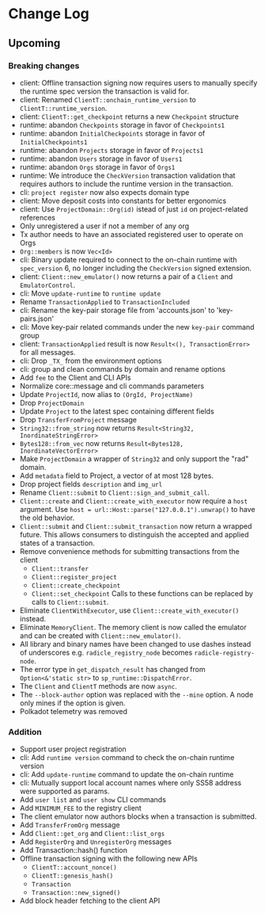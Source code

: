 Change Log
==========

Upcoming
--------

### Breaking changes

* client: Offline transaction signing now requires users to manually specify the
  runtime spec version the transaction is valid for.
* client: Renamed `ClientT::onchain_runtime_version` to
  `ClientT::runtime_version`.
* client: `ClientT::get_checkpoint` returns a new `Checkpoint` structure
* runtime: abandon `Checkpoints` storage in favor of `Checkpoints1`
* runtime: abandon `InitialCheckpoints` storage in favor of `InitialCheckpoints1`
* runtime: abandon `Projects` storage in favor of `Projects1`
* runtime: abandon `Users` storage in favor of `Users1`
* runtime: abandon `Orgs` storage in favor of `Orgs1`
* runtime: We introduce the `CheckVersion` transaction validation that requires
  authors to include the runtime version in the transaction.
* cli: `project register` now also expects domain type
* client: Move deposit costs into constants for better ergonomics
* client: Use `ProjectDomain::Org(id)` istead of just `id` on project-related references
* Only unregistered a user if not a member of any org
* Tx author needs to have an associated registered user to operate on Orgs
* `Org::members` is now `Vec<Id>`
* cli: Binary update required to connect to the on-chain runtime with `spec_version` 6,
  no longer including the `CheckVersion` signed extension.
* client: `Client::new_emulator()` now returns a pair of a `Client` and
  `EmulatorControl`.
* cli: Move `update-runtime` to `runtime update`
* Rename `TransactionApplied` to `TransactionIncluded`
* cli: Rename the key-pair storage file from 'accounts.json' to 'key-pairs.json'
* cli: Move key-pair related commands under the new `key-pair` command group
* client: `TransactionApplied` result is now `Result<(), TransactionError>`
  for all messages.
* cli: Drop `_TX_` from the environment options
* cli: group and clean commands by domain and rename options
* Add `fee` to the Client and CLI APIs
* Normalize core::message and cli commands parameters
* Update `ProjectId`, now alias to `(OrgId, ProjectName)`
* Drop `ProjectDomain`
* Update `Project` to the latest spec containing different fields
* Drop `TransferFromProject` message
* `String32::from_string` now returns `Result<String32, InordinateStringError>`
* `Bytes128::from_vec` now returns `Result<Bytes128, InordinateVectorError>`
* Make `ProjectDomain` a wrapper of `String32` and only support the "rad" domain.
* Add `metadata` field to Project, a vector of at most 128 bytes.
* Drop project fields `description` and `img_url`
* Rename `Client::submit` to `Client::sign_and_submit_call`.
* `Client::create` and `Client::create_with_executor` now require a `host`
  argument. Use `host = url::Host::parse("127.0.0.1").unwrap()` to have the old
  behavior.
* `Client::submit` and  `Client::submit_transaction` now return a wrapped
  future. This allows consumers to distinguish the accepted and applied states
  of a transaction.
* Remove convenience methods for submitting transactions from the client
  - `Client::transfer`
  - `Client::register_project`
  - `Client::create_checkpoint`
  - `Client::set_checkpoint`
  Calls to these functions can be replaced by calls to `Client::submit`.
* Eliminate `ClientWithExecutor`, use `Client::create_with_executor()` instead.
* Eliminate `MemoryClient`. The memory client is now called the emulator and can
  be created with `Client::new_emulator()`.
* All library and binary names have been changed to use dashes instead of
  underscores e.g. `radicle_registry_node` becomes `radicle-registry-node`.
* The error type in `get_dispatch_result` has changed from
  `Option<&'static str>` to `sp_runtime::DispatchError`.
* The `Client` and `ClientT` methods are now `async`.
* The `--block-author` option was replaced with the `--mine` option. A node only
  mines if the option is given.
* Polkadot telemetry was removed

### Addition

* Support user project registration
* cli: Add `runtime version` command to check the on-chain runtime version
* cli: Add `update-runtime` command to update the on-chain runtime
* cli: Mutually support local account names where only SS58 address were
  supported as params.
* Add `user list` and `user show` CLI commands
* Add `MINIMUM_FEE` to the registry client
* The client emulator now authors blocks when a transaction is submitted.
* Add `TransferFromOrg` message
* Add `Client::get_org` and `Client::list_orgs`
* Add `RegisterOrg` and `UnregisterOrg` messages
* Add Transaction::hash() function
* Offline transaction signing with the following new APIs
  * `ClientT::account_nonce()`
  * `ClientT::genesis_hash()`
  * `Transaction`
  * `Transaction::new_signed()`
* Add block header fetching to the client API
